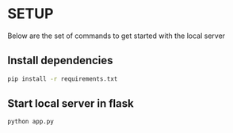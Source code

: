 # SETUP
Below are the set of commands to get started with the local server

## Install dependencies
```sh
pip install -r requirements.txt
```

## Start local server in flask
```sh
python app.py
```